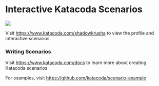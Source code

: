 # Interactive Katacoda Scenarios

[![](http://shields.katacoda.com/katacoda/shadowkrusha/count.svg)](https://www.katacoda.com/shadowkrusha "Get your profile on Katacoda.com")

Visit https://www.katacoda.com/shadowkrusha to view the profile and interactive scenarios

### Writing Scenarios
Visit https://www.katacoda.com/docs to learn more about creating Katacoda scenarios

For examples, visit https://github.com/katacoda/scenario-example
